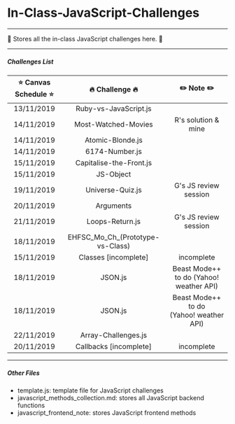 # In-Class-JavaScript-Challenges

---
:whale: Stores all the in-class JavaScript challenges here. :whale: 

---
##### Challenges List

|:star: Canvas Schedule  :star:|     :fire: Challenge :fire:     |   :pencil2: Note :pencil2:              | 
|:----------------------------:|:-------------------------------:|:---------------------------------------:|
|        13/11/2019            |       Ruby-vs-JavaScript.js     |                                         |
|        14/11/2019            |       Most-Watched-Movies       |        R's solution & mine              |
|        14/11/2019            |       Atomic-Blonde.js          |                                         |
|        14/11/2019            |       6174-Number.js            |                                         |
|        15/11/2019            |       Capitalise-the-Front.js   |                                         |
|        15/11/2019            |       JS-Object                 |                                         |
|        19/11/2019            |       Universe-Quiz.js          |        G's JS review session            |
|        20/11/2019            |       Arguments                 |                                         |
|        21/11/2019            |       Loops-Return.js           |        G's JS review session            |
|        18/11/2019            | EHFSC_Mo_Ch_(Prototype-vs-Class)|                                         |
|        15/11/2019            |       Classes [incomplete]      |            incomplete                   |
|        18/11/2019            |       JSON.js                   | Beast Mode++ to do (Yahoo! weather API) |
|        18/11/2019            |       JSON.js                   | Beast Mode++ to do <br />(Yahoo! weather API) |
|        22/11/2019            |       Array-Challenges.js       |                                         |
|        20/11/2019            |       Callbacks [incomplete]    |            incomplete                   |




---
##### Other Files

- template.js: template file for JavaScript challenges
- javascript_methods_collection.md: stores all JavaScript backend functions
- javascript_frontend_note: stores JavaScript frontend methods
